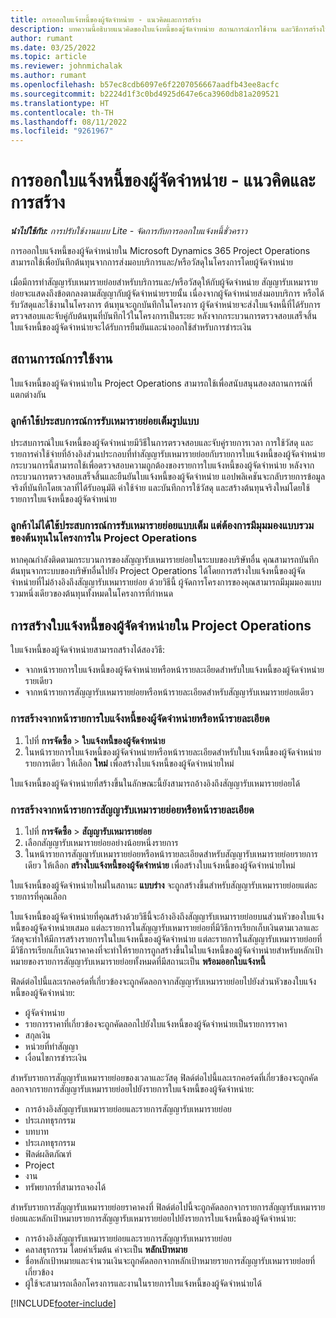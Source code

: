 ```yaml
---
title: การออกใบแจ้งหนี้ของผู้จัดจำหน่าย - แนวคิดและการสร้าง
description: บทความนี้อธิบายแนวคิดของใบแจ้งหนี้ของผู้จัดจำหน่าย สถานการณ์การใช้งาน และวิธีการสร้างใบแจ้งหนี้ของผู้จัดจำหน่ายใน Microsoft Dynamics 365 Project Operations
author: rumant
ms.date: 03/25/2022
ms.topic: article
ms.reviewer: johnmichalak
ms.author: rumant
ms.openlocfilehash: b57ec8cdb6097e6f2207056667aadfb43ee8acfc
ms.sourcegitcommit: b2224d1f3c0bd4925d647e6ca3960db81a209521
ms.translationtype: HT
ms.contentlocale: th-TH
ms.lasthandoff: 08/11/2022
ms.locfileid: "9261967"
---
```

# <a name="vendor-invoicing---concept-and-creation"></a>การออกใบแจ้งหนี้ของผู้จัดจำหน่าย - แนวคิดและการสร้าง

_**นำไปใช้กับ:** การปรับใช้งานแบบ Lite - จัดการกับการออกใบแจ้งหนี้ชั่วคราว_

การออกใบแจ้งหนี้ของผู้จัดจำหน่ายใน Microsoft Dynamics 365 Project Operations สามารถใช้เพื่อบันทึกต้นทุนจากการส่งมอบบริการและ/หรือวัสดุในโครงการโดยผู้จัดจำหน่าย

เมื่อมีการทำสัญญารับเหมารายย่อยสำหรับบริการและ/หรือวัสดุให้กับผู้จัดจำหน่าย สัญญารับเหมารายย่อยจะแสดงถึงข้อตกลงตามสัญญากับผู้จัดจำหน่ายรายนั้น เนื่องจากผู้จัดจำหน่ายส่งมอบบริการ หรือได้รับวัสดุและใช้งานในโครงการ ต้นทุนจะถูกบันทึกในโครงการ ผู้จัดจำหน่ายจะส่งใบแจ้งหนี้ที่ได้รับการตรวจสอบและจับคู่กับต้นทุนที่บันทึกไว้ในโครงการเป็นระยะ หลังจากกระบวนการตรวจสอบเสร็จสิ้น ใบแจ้งหนี้ของผู้จัดจำหน่ายจะได้รับการยืนยันและนำออกใช้สำหรับการชำระเงิน

## <a name="scenarios-for-use"></a>สถานการณ์การใช้งาน

ใบแจ้งหนี้ของผู้จัดจำหน่ายใน Project Operations สามารถใช้เพื่อสนับสนุนสองสถานการณ์ที่แตกต่างกัน

### <a name="customers-use-the-full-subcontracting-experiences"></a>ลูกค้าใช้ประสบการณ์การรับเหมารายย่อยเต็มรูปแบบ

ประสบการณ์ใบแจ้งหนี้ของผู้จัดจำหน่ายมีวิธีในการตรวจสอบและจับคู่รายการเวลา การใช้วัสดุ และรายการค่าใช้จ่ายที่อ้างอิงส่วนประกอบที่ทำสัญญารับเหมารายย่อยกับรายการใบแจ้งหนี้ของผู้จัดจำหน่าย กระบวนการนี้สามารถใช้เพื่อตรวจสอบความถูกต้องของรายการใบแจ้งหนี้ของผู้จัดจำหน่าย หลังจากกระบวนการตรวจสอบเสร็จสิ้นและยืนยันใบแจ้งหนี้ของผู้จัดจำหน่าย แอปพลิเคชันจะกลับรายการข้อมูลจริงที่บันทึกโดยเวลาที่ได้รับอนุมัติ ค่าใช้จ่าย และบันทึกการใช้วัสดุ และสร้างต้นทุนจริงใหม่โดยใช้รายการใบแจ้งหนี้ของผู้จัดจำหน่าย

### <a name="customers-dont-use-the-full-subcontracting-experiences-but-want-to-have-a-unified-view-of-costs-on-projects-in-project-operations"></a>ลูกค้าไม่ได้ใช้ประสบการณ์การรับเหมารายย่อยแบบเต็ม แต่ต้องการมีมุมมองแบบรวมของต้นทุนในโครงการใน Project Operations

หากคุณกำลังติดตามกระบวนการของสัญญารับเหมารายย่อยในระบบของบริษัทอื่น คุณสามารถบันทึกต้นทุนจากระบบของบริษัทอื่นไปยัง Project Operations ได้โดยการสร้างใบแจ้งหนี้ของผู้จัดจำหน่ายที่ไม่อ้างอิงถึงสัญญารับเหมารายย่อย ด้วยวิธีนี้ ผู้จัดการโครงการของคุณสามารถมีมุมมองแบบรวมหนึ่งเดียวของต้นทุนทั้งหมดในโครงการที่กำหนด

## <a name="creation-of-vendor-invoices-in-project-operations"></a>การสร้างใบแจ้งหนี้ของผู้จัดจำหน่ายใน Project Operations

ใบแจ้งหนี้ของผู้จัดจำหน่ายสามารถสร้างได้สองวิธี:

- จากหน้ารายการใบแจ้งหนี้ของผู้จัดจำหน่ายหรือหน้ารายละเอียดสำหรับใบแจ้งหนี้ของผู้จัดจำหน่ายรายเดียว
- จากหน้ารายการสัญญารับเหมารายย่อยหรือหน้ารายละเอียดสำหรับสัญญารับเหมารายย่อยเดียว

### <a name="creation-from-the-vendor-invoice-list-page-or-details-page"></a>การสร้างจากหน้ารายการใบแจ้งหนี้ของผู้จัดจำหน่ายหรือหน้ารายละเอียด

1. ไปที่ **การจัดซื้อ** \> **ใบแจ้งหนี้ของผู้จัดจำหน่าย**
2. ในหน้ารายการใบแจ้งหนี้ของผู้จัดจำหน่ายหรือหน้ารายละเอียดสำหรับใบแจ้งหนี้ของผู้จัดจำหน่ายรายการเดียว ให้เลือก **ใหม่** เพื่อสร้างใบแจ้งหนี้ของผู้จัดจำหน่ายใหม่

ใบแจ้งหนี้ของผู้จัดจำหน่ายที่สร้างขึ้นในลักษณะนี้ยังสามารถอ้างอิงถึงสัญญารับเหมารายย่อยได้

### <a name="creation-from-the-subcontract-list-page-or-details-page"></a>การสร้างจากหน้ารายการสัญญารับเหมารายย่อยหรือหน้ารายละเอียด

1. ไปที่ **การจัดซื้อ** \> **สัญญารับเหมารายย่อย**
2. เลือกสัญญารับเหมารายย่อยอย่างน้อยหนึ่งรายการ
3. ในหน้ารายการสัญญารับเหมารายย่อยหรือหน้ารายละเอียดสำหรับสัญญารับเหมารายย่อยรายการเดียว ให้เลือก **สร้างใบแจ้งหนี้ของผู้จัดจำหน่าย** เพื่อสร้างใบแจ้งหนี้ของผู้จัดจำหน่ายใหม่

ใบแจ้งหนี้ของผู้จัดจำหน่ายใหม่ในสถานะ **แบบร่าง** จะถูกสร้างขึ้นสำหรับสัญญารับเหมารายย่อยแต่ละรายการที่คุณเลือก

ใบแจ้งหนี้ของผู้จัดจำหน่ายที่คุณสร้างด้วยวิธีนี้จะอ้างอิงถึงสัญญารับเหมารายย่อยบนส่วนหัวของใบแจ้งหนี้ของผู้จัดจำหน่ายเสมอ แต่ละรายการในสัญญารับเหมารายย่อยที่มีวิธีการเรียกเก็บเงินตามเวลาและวัสดุจะทำให้มีการสร้างรายการในใบแจ้งหนี้ของผู้จัดจำหน่าย แต่ละรายการในสัญญารับเหมารายย่อยที่มีวิธีการเรียกเก็บเงินราคาคงที่จะทำให้รายการถูกสร้างขึ้นในใบแจ้งหนี้ของผู้จัดจำหน่ายสำหรับหลักเป้าหมายของรายการสัญญารับเหมารายย่อยทั้งหมดที่มีสถานะเป็น **พร้อมออกใบแจ้งหนี้**

ฟิลด์ต่อไปนี้และเรกคอร์ดที่เกี่ยวข้องจะถูกคัดลอกจากสัญญารับเหมารายย่อยไปยังส่วนหัวของใบแจ้งหนี้ของผู้จัดจำหน่าย:

- ผู้จัดจำหน่าย
- รายการราคาที่เกี่ยวข้องจะถูกคัดลอกไปยังใบแจ้งหนี้ของผู้จัดจำหน่ายเป็นรายการราคา
- สกุลเงิน
- หน่วยที่ทำสัญญา
- เงื่อนไขการชำระเงิน

สำหรับรายการสัญญารับเหมารายย่อยของเวลาและวัสดุ ฟิลด์ต่อไปนี้และเรกคอร์ดที่เกี่ยวข้องจะถูกคัดลอกจากรายการสัญญารับเหมารายย่อยไปยังรายการใบแจ้งหนี้ของผู้จัดจำหน่าย:

- การอ้างอิงสัญญารับเหมารายย่อยและรายการสัญญารับเหมารายย่อย
- ประเภทธุรกรรม
- บทบาท
- ประเภทธุรกรรม
- ฟิลด์ผลิตภัณฑ์
- Project
- งาน
- ทรัพยากรที่สามารถจองได้

สำหรับรายการสัญญารับเหมารายย่อยราคาคงที่ ฟิลด์ต่อไปนี้จะถูกคัดลอกจากรายการสัญญารับเหมารายย่อยและหลักเป้าหมายรายการสัญญารับเหมารายย่อยไปยังรายการใบแจ้งหนี้ของผู้จัดจำหน่าย:

- การอ้างอิงสัญญารับเหมารายย่อยและรายการสัญญารับเหมารายย่อย
- คลาสธุรกรรม โดยค่าเริ่มต้น ค่าจะเป็น **หลักเป้าหมาย**
- ชื่อหลักเป้าหมายและจำนวนเงินจะถูกคัดลอกจากหลักเป้าหมายรายการสัญญารับเหมารายย่อยที่เกี่ยวข้อง
- ผู้ใช้จะสามารถเลือกโครงการและงานในรายการใบแจ้งหนี้ของผู้จัดจำหน่ายได้

[!INCLUDE[footer-include](../../includes/footer-banner.md)]

